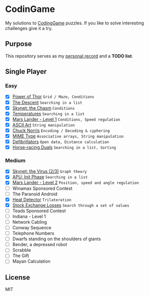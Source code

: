 # CodinGame
My solutions to [CodingGame](www.codingame.com) puzzles. If you like to solve interesting challenges give it a try.

## Purpose
This repository serves as my [personal record](https://www.codingame.com/profile/b7d6a684a7ad347cefd71bb025226297525979) and a **TODO list**.

## Single Player

### Easy
- [x] [Power of Thor](https://www.codingame.com/games/puzzles?puzzleId=4) `Grid / Maze, Conditions`
- [x] [The Descent](https://www.codingame.com/games/puzzles?puzzleId=3) `Searching in a list`
- [x] [Skynet: the Chasm](https://www.codingame.com/games/puzzles?puzzleId=2) `Conditions`
- [x] [Temperatures](https://www.codingame.com/games/puzzles?puzzleId=5) `Searching in a list`
- [x] [Mars Lander - Level 1](https://www.codingame.com/games/puzzles?puzzleId=40) `Conditions, Speed regulation`
- [x] [ASCII Art](https://www.codingame.com/games/puzzles?puzzleId=6) `String manipulation`
- [x] [Chuck Norris](https://www.codingame.com/games/puzzles?puzzleId=7) `Encoding / Decoding & cyphering`
- [x] [MIME Type](https://www.codingame.com/games/puzzles?puzzleId=8) `Associative arrays, String manipulation`
- [x] [Defibrillators](https://www.codingame.com/games/puzzles?puzzleId=9) `Open data, Distance calculation`
- [x] [Horse-racing Duals](https://www.codingame.com/games/puzzles?puzzleId=10) `Searching in a list, Sorting`

### Medium
- [x] [Skynet: the Virus (2/3)](https://www.codingame.com/games/puzzles/1) `Graph theory`
- [x] [APU: Init Phase](https://www.codingame.com/games/puzzles/54) `Searching in a list`
- [x] [Mars Lander - Level 2](https://www.codingame.com/games/puzzles/12) `Position, speed and angle regulation`
- [ ] Winamax Sponsored Contest
- [ ] The Paranoid Android
- [x] [Heat Detector](https://www.codingame.com/games/puzzles/41) `Trilateration`
- [x] [Stock Exchange Losses](https://www.codingame.com/games/puzzles/13) `Search through a set of values`
- [ ] Teads Sponsored Contest
- [ ] Indiana - Level 1
- [ ] Network Cabling
- [ ] Conway Sequence
- [ ] Telephone Numbers
- [ ] Dwarfs standing on the shoulders of giants
- [ ] Bender, a depressed robot
- [ ] Scrabble
- [ ] The Gift
- [ ] Mayan Calculation

## License
MIT
